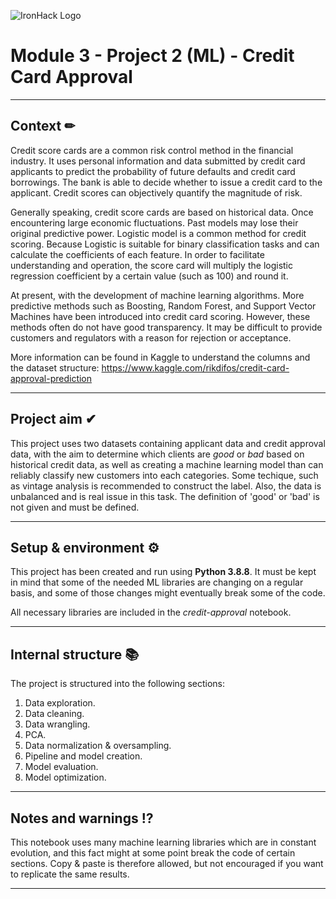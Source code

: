 ![IronHack Logo](https://s3-eu-west-1.amazonaws.com/ih-materials/uploads/upload_d5c5793015fec3be28a63c4fa3dd4d55.png)

# Module 3 - Project 2 (ML) - Credit Card Approval


---


## Context ✏

Credit score cards are a common risk control method in the financial industry. It uses personal information and data submitted by credit card applicants to predict the probability of future defaults and credit card borrowings. The bank is able to decide whether to issue a credit card to the applicant. Credit scores can objectively quantify the magnitude of risk.
 
Generally speaking, credit score cards are based on historical data. Once encountering large economic fluctuations. Past models may lose their original predictive power. Logistic model is a common method for credit scoring. Because Logistic is suitable for binary classification tasks and can calculate the coefficients of each feature. In order to facilitate understanding and operation, the score card will multiply the logistic regression coefficient by a certain value (such as 100) and round it.
 
At present, with the development of machine learning algorithms. More predictive methods such as Boosting, Random Forest, and Support Vector Machines have been introduced into credit card scoring. However, these methods often do not have good transparency. It may be difficult to provide customers and regulators with a reason for rejection or acceptance.

More information can be found in Kaggle to understand the columns and the dataset structure: https://www.kaggle.com/rikdifos/credit-card-approval-prediction

---


## Project aim ✔

This project uses two datasets containing applicant data and credit approval data, with the aim to determine which clients are *good* or *bad* based on historical credit data, as well as creating a machine learning model than can reliably classify new customers into each categories. Some techique, such as vintage analysis is recommended to construct the label. Also, the data is unbalanced and is real issue in this task. The definition of 'good' or 'bad' is not given and must be defined.

---


## Setup & environment ⚙

This project has been created and run using **Python 3.8.8**. It must be kept in mind that some of the needed ML libraries are changing on a regular basis, and some of those changes might eventually break some of the code.

All necessary libraries are included in the *credit-approval* notebook. 


---


## Internal structure 📚

The project is structured into the following sections:

1. Data exploration.
2. Data cleaning.
3. Data wrangling.
4. PCA.
5. Data normalization & oversampling.
6. Pipeline and model creation.
7. Model evaluation.
8. Model optimization.


---


## Notes and warnings ⁉

This notebook uses many machine learning libraries which are in constant evolution, and this fact might at some point break the code of certain sections. Copy & paste is therefore allowed, but not encouraged if you want to replicate the same results.

---
